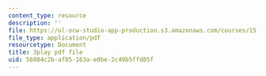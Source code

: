 ```yaml
---
content_type: resource
description: ''
file: https://ol-ocw-studio-app-production.s3.amazonaws.com/courses/15-401-finance-theory-i-fall-2008/56084c2baf85163ae0be2c49b5ffd85f_JE80wLNIhjE.pdf
file_type: application/pdf
resourcetype: Document
title: 3play pdf file
uid: 56084c2b-af85-163a-e0be-2c49b5ffd85f
---
```


